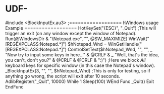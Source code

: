 # UDF-
#include &lt;BlockInputEx.au3>  ;================== hWindows usage Example ==================  HotKeySet("{ESC}", "_Quit") ;This will trigger an exit (on any window except the window of Notepad).  Run(@WindowsDir &amp; "\Notepad.exe", "", @SW_MAXIMIZE) WinWait("[REGEXPCLASS:Notepad.*]") $hNotepad_Wnd = WinGetHandle("[REGEXPCLASS:Notepad.*]")  ControlSetText($hNotepad_Wnd, "", "", _     "Now try to input some keys in here..." &amp; @CRLF &amp; _     "Well, that's the idea, you can't, don't you?" &amp; @CRLF &amp; @CRLF &amp; ":)")  ;Here we block *All* keyboard keys for specific window (in this case the Notepad's window). _BlockInputEx(3, "", "", $hNotepad_Wnd)  ;This is only for testing, so if anything go wrong, the script will exit after 10 seconds. AdlibRegister("_Quit", 10000)  While 1     Sleep(100) WEnd  Func _Quit()     Exit EndFunc
